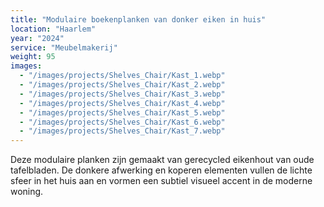 ```yaml
---
title: "Modulaire boekenplanken van donker eiken in huis"
location: "Haarlem"
year: "2024"
service: "Meubelmakerij"
weight: 95
images:
  - "/images/projects/Shelves_Chair/Kast_1.webp"
  - "/images/projects/Shelves_Chair/Kast_2.webp"
  - "/images/projects/Shelves_Chair/Kast_3.webp"
  - "/images/projects/Shelves_Chair/Kast_4.webp"
  - "/images/projects/Shelves_Chair/Kast_5.webp"
  - "/images/projects/Shelves_Chair/Kast_6.webp"
  - "/images/projects/Shelves_Chair/Kast_7.webp"
---
```


Deze modulaire planken zijn gemaakt van gerecycled eikenhout van oude tafelbladen. De donkere afwerking en koperen elementen vullen de lichte sfeer in het huis aan en vormen een subtiel visueel accent in de moderne woning.